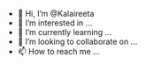 - 👋 Hi, I’m @Kalaireeta
- 👀 I’m interested in ...
- 🌱 I’m currently learning ...
- 💞️ I’m looking to collaborate on ...
- 📫 How to reach me ...

<!---
Kalaireeta/Kalaireeta is a ✨ special ✨ repository because its `README.md` (this file) appears on your GitHub profile.
You can click the Preview link to take a look at your changes.
--->
